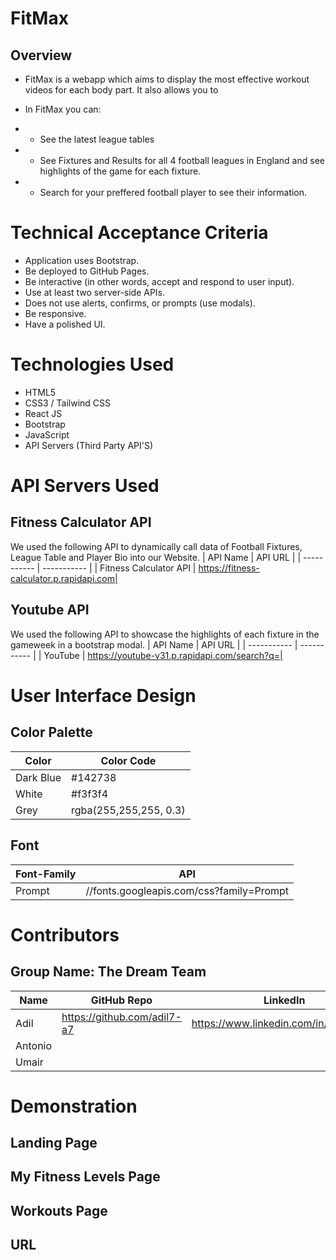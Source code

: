# FitMax
## Overview
* FitMax is a webapp which aims to display the most effective workout videos for each body part. It also allows you to

* In FitMax you can:
* * See the latest league tables
* * See Fixtures and Results for all 4 football leagues in England and see highlights of the game for each fixture.
* * Search for your preffered football player to see their information. 




# Technical Acceptance Criteria
* Application uses Bootstrap.
* Be deployed to GitHub Pages.
* Be interactive (in other words, accept and respond to user input).
* Use at least two server-side APIs.
* Does not use alerts, confirms, or prompts (use modals).
* Be responsive.
* Have a polished UI.

# Technologies Used
* HTML5
* CSS3 / Tailwind CSS
* React JS
* Bootstrap
* JavaScript 
* API Servers (Third Party API'S)

# API Servers Used
## Fitness Calculator API
We used the following API to dynamically call data of Football Fixtures, League Table and Player Bio into our Website.
| API Name    | API URL         |
| ----------- | -----------     |
|  Fitness Calculator API      | https://fitness-calculator.p.rapidapi.com|

## Youtube API
We used the following API to showcase the highlights of each fixture in the gameweek in a bootstrap modal.
| API Name    | API URL         |
| ----------- | -----------         |
| YouTube       | https://youtube-v31.p.rapidapi.com/search?q=|



# User Interface Design
## Color Palette
| Color       | Color Code          |
| ----------- | -----------         |
| Dark Blue       | #142738             |
| White       | #f3f3f4             |
| Grey        | rgba(255,255,255, 0.3)|

## Font 
| Font-Family    | API          |
| ----------- | -----------         |
| Prompt       | //fonts.googleapis.com/css?family=Prompt |


# Contributors
## Group Name: The Dream Team
| Name       | GitHub Repo          | LinkedIn                                       |
| ----------- | -----------         |----------------                                |
| Adil        | https://github.com/adil7-a7 | https://www.linkedin.com/in/adilseco2/ |
| Antonio     |                   |                                                   |
| Umair        |                    |                                                 |

# Demonstration

## Landing Page


## My Fitness Levels Page 



## Workouts Page




## URL
